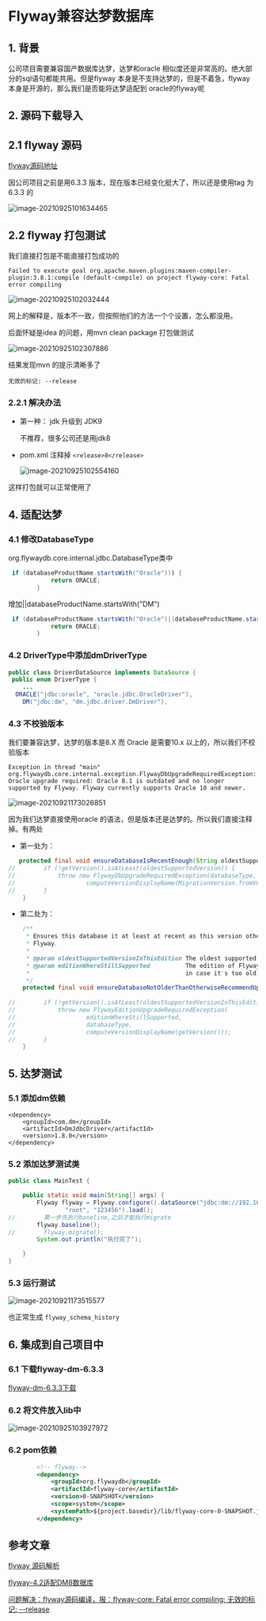 # Flyway兼容达梦数据库

## 1. 背景

公司项目需要兼容国产数据库达梦，达梦和oracle 相似度还是非常高的。绝大部分的sql语句都能共用。但是flyway 本身是不支持达梦的，但是不着急，flyway 本身是开源的，那么我们是否能将达梦适配到 oracle的flyway呢

## 2. 源码下载导入

## 2.1 flyway 源码

[flyway源码地址](https://github.com/flyway/flyway)

因公司项目之前是用6.3.3 版本，现在版本已经变化挺大了，所以还是使用tag 为6.3.3 的

![image-20210925101634465](https://gitee.com/zszdevelop/blogimage/raw/master/image-20210925101634465.png)

## 2.2 flyway 打包测试

我们直接打包是不能直接打包成功的

```
Failed to execute goal org.apache.maven.plugins:maven-compiler-plugin:3.8.1:compile (default-compile) on project flyway-core: Fatal error compiling
```

![image-20210925102032444](https://gitee.com/zszdevelop/blogimage/raw/master/image-20210925102032444.png)

网上的解释是，版本不一致，但按照他们的方法一个个设置，怎么都没用。

后面怀疑是idea 的问题，用mvn clean package 打包做测试

![image-20210925102307886](https://gitee.com/zszdevelop/blogimage/raw/master/image-20210925102307886.png)

结果发现mvn 的提示清晰多了 

```
无效的标记: --release 
```

### 2.2.1 解决办法

- 第一种： jdk 升级到 JDK9

  不推荐，很多公司还是用jdk8

- pom.xml 注释掉 `<release>8</release>`

  ![image-20210925102554160](https://gitee.com/zszdevelop/blogimage/raw/master/image-20210925102554160.png)

这样打包就可以正常使用了

## 4. 适配达梦

### 4.1 修改DatabaseType 

org.flywaydb.core.internal.jdbc.DatabaseType类中

```java
 if (databaseProductName.startsWith("Oracle"))) {
            return ORACLE;
        }
```

增加||databaseProductName.startsWith("DM")

```java
 if (databaseProductName.startsWith("Oracle")||databaseProductName.startsWith("DM")) {
            return ORACLE;
        }
```



### 4.2 DriverType中添加dmDriverType

```java
public class DriverDataSource implements DataSource {
 public enum DriverType {
	... 
  ORACLE("jdbc:oracle", "oracle.jdbc.OracleDriver"),
	DM("jdbc:dm", "dm.jdbc.driver.DmDriver"),
```

### 4.3  不校验版本

我们要兼容达梦，达梦的版本是8.X 而 Oracle 是需要10.x 以上的，所以我们不校验版本

```
Exception in thread "main" org.flywaydb.core.internal.exception.FlywayDbUpgradeRequiredException: Oracle upgrade required: Oracle 8.1 is outdated and no longer supported by Flyway. Flyway currently supports Oracle 10 and newer.

```

![image-20210921173026851](https://gitee.com/zszdevelop/blogimage/raw/master/image-20210921173026851.png)

因为我们达梦直接使用oracle 的语法，但是版本还是达梦的。所以我们直接注释掉。有两处

- 第一处为：

```java
   protected final void ensureDatabaseIsRecentEnough(String oldestSupportedVersion) {
//        if (!getVersion().isAtLeast(oldestSupportedVersion)) {
//            throw new FlywayDbUpgradeRequiredException(databaseType, computeVersionDisplayName(getVersion()),
//                    computeVersionDisplayName(MigrationVersion.fromVersion(oldestSupportedVersion)));
//        }
    }
```

- 第二处为：

```java
    /**
     * Ensures this database it at least at recent as this version otherwise suggest upgrade to this higher edition of
     * Flyway.
     *
     * @param oldestSupportedVersionInThisEdition The oldest supported version of the database by this edition of Flyway.
     * @param editionWhereStillSupported          The edition of Flyway that still supports this version of the database,
     *                                            in case it's too old.
     */
    protected final void ensureDatabaseNotOlderThanOtherwiseRecommendUpgradeToFlywayEdition(String oldestSupportedVersionInThisEdition,
                                                                                            Edition editionWhereStillSupported) {
//        if (!getVersion().isAtLeast(oldestSupportedVersionInThisEdition)) {
//            throw new FlywayEditionUpgradeRequiredException(
//                    editionWhereStillSupported,
//                    databaseType,
//                    computeVersionDisplayName(getVersion()));
//        }
    }
```

## 5. 达梦测试

### 5.1 添加dm依赖

```pom
<dependency>
    <groupId>com.dm</groupId>
    <artifactId>DmJdbcDriver</artifactId>
    <version>1.8.0</version>
</dependency>
```

### 5.2 添加达梦测试类

```java
public class MainTest {

    public static void main(String[] args) {
        Flyway flyway = Flyway.configure().dataSource("jdbc:dm://192.168.0.1:5236",
                "root", "123456").load();
//        第一步先执行baseline,之后才能执行migrate
        flyway.baseline();
//        flyway.migrate();
        System.out.println("执行完了");

    }
}
```

### 5.3 运行测试

![image-20210921173515577](https://gitee.com/zszdevelop/blogimage/raw/master/image-20210921173515577.png)

也正常生成 `flyway_schema_history`

## 6. 集成到自己项目中

### 6.1 下载flyway-dm-6.3.3

[flyway-dm-6.3.3下载](https://github.com/zszdevelop/flyway-dm/releases/tag/flyway-6.3.3)

### 6.2  将文件放入lib中

![image-20210925103927972](https://gitee.com/zszdevelop/blogimage/raw/master/image-20210925103927972.png)

### 6.2  pom依赖

```xml
        <!-- flyway-->
        <dependency>
            <groupId>org.flywaydb</groupId>
            <artifactId>flyway-core</artifactId>
            <version>0-SNAPSHOT</version>
            <scope>system</scope>
            <systemPath>${project.basedir}/lib/flyway-core-0-SNAPSHOT.jar</systemPath>
        </dependency>
```

## 参考文章

[flyway 源码解析](https://blog.csdn.net/qq_32811865/article/details/105594256)

[flyway-4.2适配DM8数据库](https://blog.csdn.net/babyzhongheng/article/details/115176744)

[问题解决：flyway源码编译，报：flyway-core: Fatal error compiling: 无效的标记: --release](https://blog.csdn.net/u013084266/article/details/106542814)

